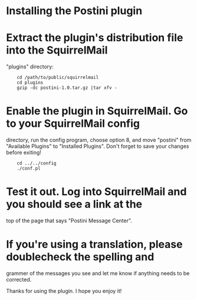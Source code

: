 Installing the Postini plugin
=============================

# Extract the plugin's distribution file into the SquirrelMail
  "plugins" directory:

        cd /path/to/public/squirrelmail
        cd plugins
        gzip -dc postini-1.0.tar.gz |tar xfv -

# Enable the plugin in SquirrelMail.  Go to your SquirrelMail config
  directory, run the config program, choose option 8, and move "postini"
  from "Available Plugins" to "Installed Plugins".  Don't forget to
  save your changes before exiting!

        cd ../../config
        ./conf.pl

# Test it out.  Log into SquirrelMail and you should see a link at the
  top of the page that says "Postini Message Center".

# If you're using a translation, please doublecheck the spelling and
  grammer of the messages you see and let me know if anything needs to
  be corrected.


Thanks for using the plugin.  I hope you enjoy it!
